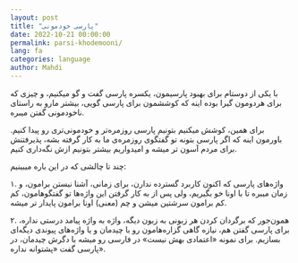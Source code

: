 ```yaml
---
layout: post
title: "پارسی‌ خودمونی"
date: 2022-10-21 00:00:00
permalink: parsi-khodemooni/
lang: fa
categories: language
author: Mahdi
---
```



با یکی از دوستام برای بهبود پارسیمون، یکسره پارسی گفت و گو میکنیم، و چیزی که برای هردومون گیرا بوده اینه که کوششمون برای پارسی گویی، بیشتر مارو به راستای نا‌خودمونی گفتن میبره.

برای همین، کوشش میکنیم بتونیم پارسی روزمر‌ه‌تر و خودمونی‌تری رو پیدا کنیم.  باورمون اینه که اگر پارسی بتونه تو گفتگوی روزمره‌ی ما به کار گرفته بشه، پذیرفتنش برای مردم آسون تر میشه و امیدواریم بیشتر بتونیم ازش نگه‌داری کنیم.

چند تا چالشی که در این باره میبینیم:

۱. واژه‌های پارسی که اکنون کاربرد گسترده ندارن، برای زمانی، آشنا نیستن برامون، و زمان میبره تا با اونا خو بگیریم، ولی پس از به کار گرفتن این واژه‌ها تو گفتگوهامون، کم کم برامون سرشتین میشن و چم (معنی) اونا برامون پایدار تر میشه.

۲. همون‌جور که برگردان کردن هر زبونی به زبون دیگه، واژه به واژه پیامد درستی
نداره، برای پارسی گفتن هم، نیازه گاهی گزاره‌هامون رو با چیدمان و یا
واژه‌های پیوندی دیگه‌ای بسازیم. برای نمونه «اعتمادی بهش نیست» در
فارسی رو میشه با دگرش چیدمان، در پارسی گفت «پشتوانه نداره».



